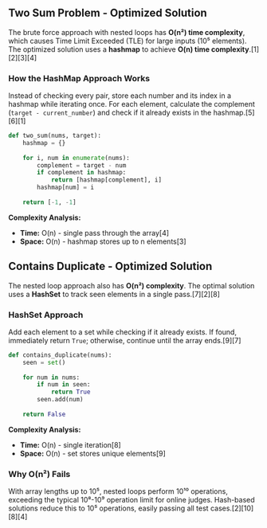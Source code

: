 ## Two Sum Problem - Optimized Solution

The brute force approach with nested loops has **O(n²) time complexity**, which causes Time Limit Exceeded (TLE) for large inputs (10⁵ elements). The optimized solution uses a **hashmap** to achieve **O(n) time complexity**.[1][2][3][4]

### How the HashMap Approach Works

Instead of checking every pair, store each number and its index in a hashmap while iterating once. For each element, calculate the complement (`target - current_number`) and check if it already exists in the hashmap.[5][6][1]

```python
def two_sum(nums, target):
    hashmap = {}
    
    for i, num in enumerate(nums):
        complement = target - num
        if complement in hashmap:
            return [hashmap[complement], i]
        hashmap[num] = i
    
    return [-1, -1]
```

**Complexity Analysis:**
- **Time:** O(n) - single pass through the array[4]
- **Space:** O(n) - hashmap stores up to n elements[3]

## Contains Duplicate - Optimized Solution

The nested loop approach also has **O(n²) complexity**. The optimal solution uses a **HashSet** to track seen elements in a single pass.[7][2][8]

### HashSet Approach

Add each element to a set while checking if it already exists. If found, immediately return `True`; otherwise, continue until the array ends.[9][7]

```python
def contains_duplicate(nums):
    seen = set()
    
    for num in nums:
        if num in seen:
            return True
        seen.add(num)
    
    return False
```

**Complexity Analysis:**
- **Time:** O(n) - single iteration[8]
- **Space:** O(n) - set stores unique elements[9]

### Why O(n²) Fails

With array lengths up to 10⁵, nested loops perform 10¹⁰ operations, exceeding the typical 10⁸-10⁹ operation limit for online judges. Hash-based solutions reduce this to 10⁵ operations, easily passing all test cases.[2][10][8][4]

